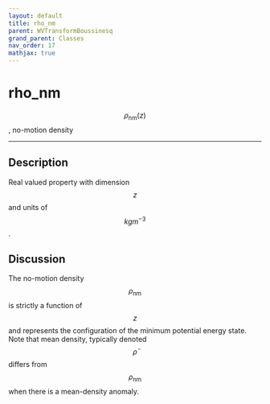 ```yaml
---
layout: default
title: rho_nm
parent: WVTransformBoussinesq
grand_parent: Classes
nav_order: 17
mathjax: true
---
```


#  rho_nm

$$\rho_\textrm{nm}(z)$$, no-motion density


---

## Description
Real valued property with dimension $$z$$ and units of $$kg m^{-3}$$.

## Discussion

The no-motion density $$\rho_\textrm{nm}$$ is strictly a function of $$z$$ and represents the configuration of the minimum potential energy state. Note that mean density, typically denoted $$\bar{\rho}$$ differs from $$\rho_\textrm{nm}$$ when there is a mean-density anomaly.

